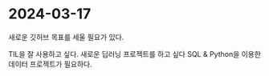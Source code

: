 # 2024-03-17

새로운 깃허브 목표를 세울 필요가 있다. 

TIL을 잘 사용하고 싶다.
새로운 딥러닝 프로젝트를 하고 싶다
SQL & Python을 이용한 데이터 프로젝트가 필요하다.


